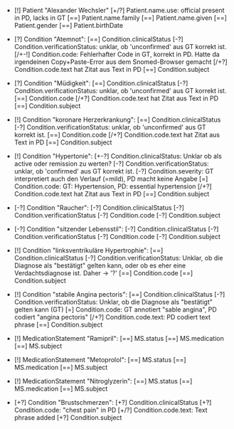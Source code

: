 * [!] Patient "Alexander Wechsler"
    [+/?] Patient.name.use: official present in PD, lacks in GT
    [==] Patient.name.family
    [==] Patient.name.given
    [==] Patient.gender
    [==] Patient.birthDate

* [?] Condition "Atemnot":
    [==] Condition.clinicalStatus
    [-?] Condition.verificationStatus: unklar, ob 'unconfirmed' aus GT korrekt ist.
    [/+-!] Condition.code: Fehlerhafter Code in GT, korrekt in PD. Hatte da irgendeinen Copy+Paste-Error aus dem Snomed-Browser gemacht
    [/+?] Condition.code.text hat Zitat aus Text in PD
    [==] Condition.subject

* [?] Condition "Müdigkeit":
    [==] Condition.clinicalStatus
    [-?] Condition.verificationStatus: unklar, ob 'unconfirmed' aus GT korrekt ist.
    [==] Condition.code
    [/+?] Condition.code.text hat Zitat aus Text in PD
    [==] Condition.subject

* [!] Condition "koronare Herzerkrankung":
    [==] Condition.clinicalStatus
    [-?] Condition.verificationStatus: unklar, ob 'unconfirmed' aus GT korrekt ist.
    [==] Condition.code
    [/+?] Condition.code.text hat Zitat aus Text in PD
    [==] Condition.subject

* [!] Condition "Hypertonie":
    [+-?] Condition.clinicalStatus: Unklar ob als active oder remission zu werten?
    [-?] Condition.verificationStatus: unklar, ob 'confirmed' aus GT korrekt ist.
    [-?] Condition.severity: GT interpretiert auch den Verlauf (=mild), PD macht keine Angabe
    [=] Condition.code: GT: Hypertension, PD: essential hypertension
    [/+?] Condition.code.text hat Zitat aus Text in PD
    [==] Condition.subject

* [-?] Condition "Raucher":
    [-?] Condition.clinicalStatus
    [-?] Condition.verificationStatus
    [-?] Condition.code
    [-?] Condition.subject

* [-?] Condition "sitzender Lebensstil":
    [-?] Condition.clinicalStatus
    [-?] Condition.verificationStatus
    [-?] Condition.code
    [-?] Condition.subject

- [!] Condition "linksventrikuläre Hypertrophie":
    [==] Condition.clinicalStatus
    [-?] Condition.verificationStatus: Unklar, ob die Diagnose als "bestätigt" gelten kann, oder ob es eher eine Verdachtsdiagnose ist. Daher -> '?'
    [==] Condition.code
    [==] Condition.subject

- [!] Condition "stabile Angina pectoris":
    [==] Condition.clinicalStatus
    [-?] Condition.verificationStatus: Unklar, ob die Diagnose als "bestätigt" gelten kann (GT)
    [=] Condition.code: GT annotiert "sable angina", PD codiert "angina pectoris"
    [/+?] Condition.code.text: PD codiert text phrase
    [==] Condition.subject

- [!] MedicationStatement "Ramipril":
    [==] MS.status
    [==] MS.medication
    [==] MS.subject

- [!] MedicationStatement "Metoprolol":
    [==] MS.status
    [==] MS.medication
    [==] MS.subject

- [!] MedicationStatement "Nitroglyzerin":
    [==] MS.status
    [==] MS.medication
    [==] MS.subject

- [+?] Condition "Brustschmerzen":
    [+?] Condition.clinicalStatus
    [+?] Condition.code: "chest pain" in PD
    [+/?] Condition.code.text: Text phrase added
    [+?] Condition.subject
